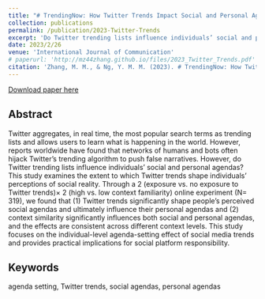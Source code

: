```yaml
---
title: "# TrendingNow: How Twitter Trends Impact Social and Personal Agendas?"
collection: publications
permalink: /publication/2023-Twitter-Trends
excerpt: 'Do Twitter trending lists influence individuals’ social and personal agendas? This study examines the extent to which Twitter trends shape individuals’ perceptions of social reality.'
date: 2023/2/26
venue: 'International Journal of Communication'
# paperurl: 'http://mz44zhang.github.io/files/2023_Twitter_Trends.pdf'
citation: 'Zhang, M. M., & Ng, Y. M. M. (2023). # TrendingNow: How Twitter Trends Impact Social and Personal Agendas?. International Journal of Communication, 17, 20.'
---
```

[Download paper here](http://mz44zhang.github.io/files/2023_Twitter_Trends.pdf)


Abstract 
---------
Twitter aggregates, in real time, the most popular search terms as trending lists and allows users to learn what is happening in the world. However, reports worldwide have found that networks of humans and bots often hijack Twitter’s trending algorithm to push false narratives. However, do Twitter trending lists influence individuals’ social and personal agendas? This study examines the extent to which Twitter trends shape individuals’ perceptions of social reality. Through a 2 (exposure vs. no exposure to Twitter trends)× 2 (high vs. low context familiarity) online experiment (N= 319), we found that (1) Twitter trends significantly shape people’s perceived social agendas and ultimately influence their personal agendas and (2) context similarity significantly influences both social and personal agendas, and the effects are consistent across different context levels. This study focuses on the individual-level agenda-setting effect of social media trends and provides practical implications for social platform responsibility.

Keywords 
---------
agenda setting, Twitter trends, social agendas, personal agendas



